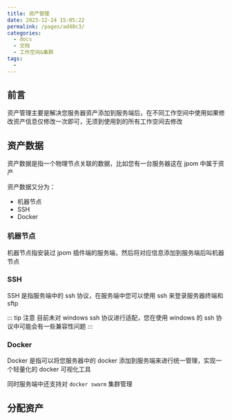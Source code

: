 ```yaml
---
title: 资产管理
date: 2023-12-24 15:05:22
permalink: /pages/ad40c3/
categories:
  - docs
  - 文档
  - 工作空间&集群
tags:
  - 
---
```


## 前言

资产管理主要是解决您服务器资产添加到服务端后，在不同工作空间中使用如果修改资产信息仅修改一次即可，无须到使用到的所有工作空间去修改


## 资产数据

资产数据是指一个物理节点关联的数据，比如您有一台服务器这在 jpom 中属于资产

资产数据又分为：

- 机器节点
- SSH
- Docker


### 机器节点

机器节点指安装过 jpom 插件端的服务端，然后将对应信息添加到服务端后叫机器节点

### SSH 

SSH 是指服务端中的 ssh 协议，在服务端中您可以使用 ssh 来登录服务器终端和 sftp

::: tip 注意
目前未对 windows ssh 协议进行适配，您在使用 windows 的 ssh 协议中可能会有一些兼容性问题
:::

### Docker

Docker 是指可以将您服务器中的 docker 添加到服务端来进行统一管理，实现一个轻量化的 docker 可视化工具

同时服务端中还支持对 `docker swarm` 集群管理

## 分配资产

